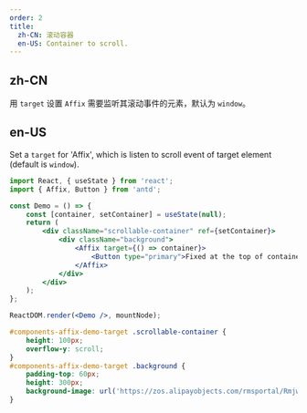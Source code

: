 ```yaml
---
order: 2
title:
  zh-CN: 滚动容器
  en-US: Container to scroll.
---
```


## zh-CN

用 `target` 设置 `Affix` 需要监听其滚动事件的元素，默认为 `window`。

## en-US

Set a `target` for 'Affix', which is listen to scroll event of target element (default is `window`).

```jsx
import React, { useState } from 'react';
import { Affix, Button } from 'antd';

const Demo = () => {
	const [container, setContainer] = useState(null);
	return (
		<div className="scrollable-container" ref={setContainer}>
			<div className="background">
				<Affix target={() => container}>
					<Button type="primary">Fixed at the top of container</Button>
				</Affix>
			</div>
		</div>
	);
};

ReactDOM.render(<Demo />, mountNode);
```

```css
#components-affix-demo-target .scrollable-container {
	height: 100px;
	overflow-y: scroll;
}
#components-affix-demo-target .background {
	padding-top: 60px;
	height: 300px;
	background-image: url('https://zos.alipayobjects.com/rmsportal/RmjwQiJorKyobvI.jpg');
}
```
